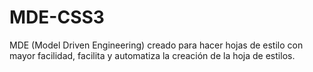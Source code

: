 # MDE-CSS3
MDE (Model Driven Engineering) creado para hacer hojas de estilo con mayor facilidad, facilita y automatiza la creación de la hoja de estilos.
